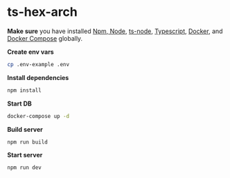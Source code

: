 # ts-hex-arch

**Make sure** you have installed [Npm, Node](https://nodejs.org/es),  [ts-node](https://www.npmjs.com/package/ts-node), [Typescript](https://www.npmjs.com/package/typescript), [Docker](https://docs.docker.com/get-docker/), and [Docker Compose](https://docs.docker.com/compose/install/) globally.

 
**Create env vars**
```bash
cp .env-example .env
```

**Install dependencies**
```bash
npm install
```

**Start DB**
```bash
docker-compose up -d
```

**Build server**
```bash
npm run build
```

**Start server**
```bash
npm run dev
```